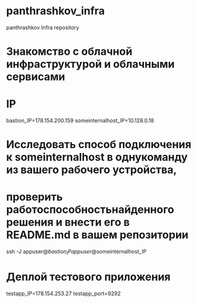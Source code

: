 # panthrashkov_infra
panthrashkov Infra repository

# Знакомство с облачной инфраструктурой и облачными сервисами

# IP
bastion_IP=178.154.200.159
someinternalhost_IP=10.128.0.18
# Исследовать  способ  подключения  к someinternalhost  в  однукоманду  из  вашего  рабочего  устройства,
# проверить  работоспособностьнайденного решения и внести его в README.md в вашем репозитории
ssh -J appuser@$bastion_IP appuser@$someinternalhost_IP

# Деплой тестового приложения
testapp_IP=178.154.253.27
testapp_port=9292


